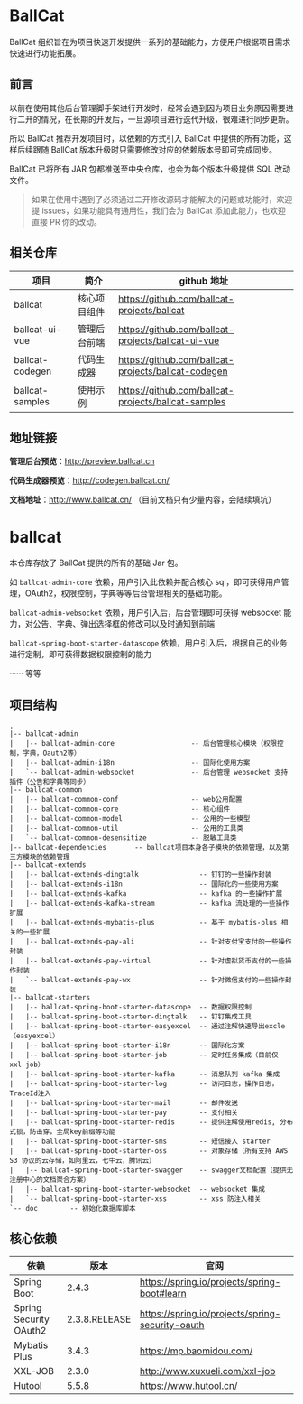 # BallCat

BallCat 组织旨在为项目快速开发提供一系列的基础能力，方便用户根据项目需求快速进行功能拓展。

## 前言

以前在使用其他后台管理脚手架进行开发时，经常会遇到因为项目业务原因需要进行二开的情况，在长期的开发后，一旦源项目进行迭代升级，很难进行同步更新。

所以 BallCat 推荐开发项目时，以依赖的方式引入 BallCat 中提供的所有功能，这样后续跟随 BallCat 版本升级时只需要修改对应的依赖版本号即可完成同步。

BallCat 已将所有 JAR 包都推送至中央仓库，也会为每个版本升级提供 SQL 改动文件。

> 如果在使用中遇到了必须通过二开修改源码才能解决的问题或功能时，欢迎提 issues，如果功能具有通用性，我们会为 BallCat 添加此能力，也欢迎直接 PR 你的改动。


## 相关仓库

| 项目            | 简介                                 | github 地址                                         |
| --------------- | ------------------------------------ | --------------------------------------------------- |
| ballcat         | 核心项目组件                         | https://github.com/ballcat-projects/ballcat         |
| ballcat-ui-vue  | 管理后台前端                         | https://github.com/ballcat-projects/ballcat-ui-vue  |
| ballcat-codegen | 代码生成器                           | https://github.com/ballcat-projects/ballcat-codegen |
| ballcat-samples | 使用示例                             | https://github.com/ballcat-projects/ballcat-samples |



## 地址链接

**管理后台预览**：http://preview.ballcat.cn

**代码生成器预览**：http://codegen.ballcat.cn/

**文档地址**：http://www.ballcat.cn/ （目前文档只有少量内容，会陆续填坑）



# ballcat

本仓库存放了 BallCat 提供的所有的基础 Jar 包。

如 `ballcat-admin-core` 依赖，用户引入此依赖并配合核心 sql，即可获得用户管理，OAuth2，权限控制，字典等等后台管理相关的基础功能。

`ballcat-admin-websocket` 依赖，用户引入后，后台管理即可获得 websocket 能力，对公告、字典、弹出选择框的修改可以及时通知到前端

`ballcat-spring-boot-starter-datascope` 依赖，用户引入后，根据自己的业务进行定制，即可获得数据权限控制的能力

······ 等等


## 项目结构

```
.
|-- ballcat-admin
|   |-- ballcat-admin-core         			 -- 后台管理核心模块（权限控制，字典，Oauth2等）
|   |-- ballcat-admin-i18n         			 -- 国际化使用方案
|   `-- ballcat-admin-websocket     		 -- 后台管理 websocket 支持插件（公告和字典等同步）
|-- ballcat-common			   
|   |-- ballcat-common-conf		        	 -- web公用配置
|   |-- ballcat-common-core            		 -- 核心组件
|   |-- ballcat-common-model            	 -- 公用的一些模型
|   |-- ballcat-common-util             	 -- 公用的工具类
|   `-- ballcat-common-desensitize			 -- 脱敏工具类
|-- ballcat-dependencies       -- ballcat项目本身各子模块的依赖管理，以及第三方模块的依赖管理
|-- ballcat-extends					
|   |-- ballcat-extends-dingtalk		       -- 钉钉的一些操作封装
|   |-- ballcat-extends-i18n   				   -- 国际化的一些使用方案
|   |-- ballcat-extends-kafka  				   -- kafka 的一些操作扩展
|   |-- ballcat-extends-kafka-stream  	   	   -- kafka 流处理的一些操作扩展
|   |-- ballcat-extends-mybatis-plus  	   	   -- 基于 mybatis-plus 相关的一些扩展
|   |-- ballcat-extends-pay-ali  	   		   -- 针对支付宝支付的一些操作封装
|   |-- ballcat-extends-pay-virtual  		   -- 针对虚拟货币支付的一些操作封装
|   `-- ballcat-extends-pay-wx  			   -- 针对微信支付的一些操作封装
|-- ballcat-starters
|   |-- ballcat-spring-boot-starter-datascope  -- 数据权限控制
|   |-- ballcat-spring-boot-starter-dingtalk   -- 钉钉集成工具
|   |-- ballcat-spring-boot-starter-easyexcel  -- 通过注解快速导出excle（easyexcel）
|   |-- ballcat-spring-boot-starter-i18n  	   -- 国际化方案
|   |-- ballcat-spring-boot-starter-job        -- 定时任务集成（目前仅xxl-job）
|   |-- ballcat-spring-boot-starter-kafka      -- 消息队列 kafka 集成
|   |-- ballcat-spring-boot-starter-log		   -- 访问日志，操作日志，TraceId注入
|   |-- ballcat-spring-boot-starter-mail	   -- 邮件发送
|   |-- ballcat-spring-boot-starter-pay	       -- 支付相关
|   |-- ballcat-spring-boot-starter-redis      -- 提供注解使用redis, 分布式锁，防击穿，全局key前缀等功能
|   |-- ballcat-spring-boot-starter-sms        -- 短信接入 starter
|   |-- ballcat-spring-boot-starter-oss        -- 对象存储（所有支持 AWS S3 协议的云存储，如阿里云，七牛云，腾讯云）
|   |-- ballcat-spring-boot-starter-swagger    -- swagger文档配置（提供无注册中心的文档聚合方案）
|   |-- ballcat-spring-boot-starter-websocket  -- websocket 集成
|   `-- ballcat-spring-boot-starter-xss  	   -- xss 防注入相关
`-- doc        -- 初始化数据库脚本
```

## 核心依赖

| 依赖                   | 版本          | 官网                                             |
| ---------------------- | ------------- | ------------------------------------------------ |
| Spring Boot            | 2.4.3         | https://spring.io/projects/spring-boot#learn     |
| Spring Security OAuth2 | 2.3.8.RELEASE | https://spring.io/projects/spring-security-oauth |
| Mybatis Plus           | 3.4.3         | https://mp.baomidou.com/                         |
| XXL-JOB                | 2.3.0         | http://www.xuxueli.com/xxl-job                   |
| Hutool                 | 5.5.8         | https://www.hutool.cn/                           |